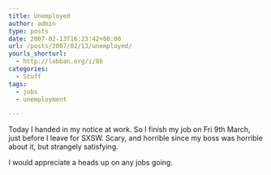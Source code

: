 ```yaml
---
title: Unemployed
author: admin
type: posts
date: 2007-02-13T16:23:42+00:00
url: /posts/2007/02/13/unemployed/
yourls_shorturl:
  - http://lobban.org/i/8b
categories:
  - Stuff
tags:
  - jobs
  - unemployment

---
```

Today I handed in my notice at work. So I finish my job on Fri 9th March, just before I leave for SXSW. Scary, and horrible since my boss was horrible about it, but strangely satisfying.

I would appreciate a heads up on any jobs going.